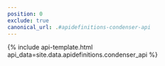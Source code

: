 ```yaml
---
position: 0
exclude: true
canonical_url: .#apidefinitions-condenser-api
---
```

{% include api-template.html api_data=site.data.apidefinitions.condenser_api %}
